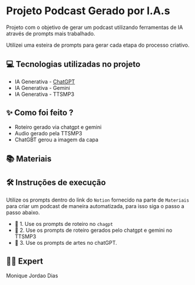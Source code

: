 
# Projeto Podcast Gerado por I.A.s

Projeto com o objetivo de gerar um podcast utilizando ferramentas de IA através de prompts mais trabalhado.

Utilizei uma esteira de prompts para gerar cada etapa do processo criativo.

## 💻 Tecnologias utilizadas no projeto

- IA Generativa - [ChatGPT](https://chat.openai.com/) 
- IA Generativa - Gemini 
- IA Generativa - TTSMP3

## ✨ Como foi feito ?

- Roteiro gerado via chatgpt e gemini
- Audio gerado pela TTSMP3
- ChatGBT gerou a imagem da capa

## 📚 Materiais

## 🛠️ Instruções de execução

Utilize os prompts dentro do link do `Notion` fornecido na parte de `Materiais` para criar um podcast de maneira automatizada, para isso siga o passo a passo abaixo.

- 🤖 1. Use os prompts de roteiro no `chagpt`
- 🤖 2. Use os prompts de roteiro gerados pelo chatgpt e gemini no TTSMP3
- 🤖 3. Use os prompts de artes no chatGPT.

## 👨‍💻 Expert

Monique Jordao Dias
